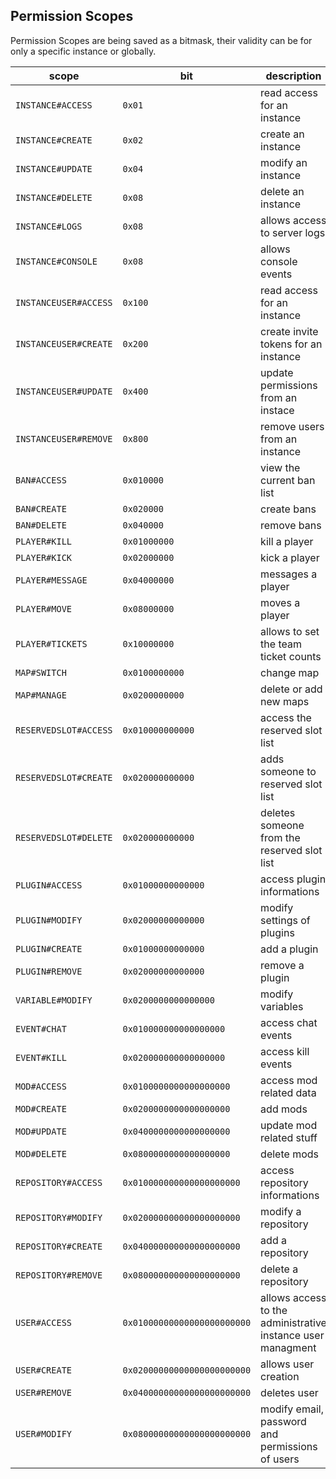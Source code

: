 
## Permission Scopes

Permission Scopes are being saved as a bitmask, their validity can be for only a specific instance or globally.

|       scope           |  bit                   | description
|---------------------- | ---------------------- | --------------------
| `INSTANCE#ACCESS`     | `0x01`                 | read access for an instance
| `INSTANCE#CREATE`     | `0x02`                 | create an instance
| `INSTANCE#UPDATE`     | `0x04`                 | modify an instance
| `INSTANCE#DELETE`     | `0x08`                 | delete an instance
| `INSTANCE#LOGS`       | `0x08`                 | allows access to server logs
| `INSTANCE#CONSOLE`    | `0x08`                 | allows console events
| `INSTANCEUSER#ACCESS` | `0x100`                | read access for an instance
| `INSTANCEUSER#CREATE` | `0x200`                | create invite tokens for an instance
| `INSTANCEUSER#UPDATE` | `0x400`                | update permissions from an instace
| `INSTANCEUSER#REMOVE` | `0x800`                | remove users from an instance
| `BAN#ACCESS`          | `0x010000`             | view the current ban list
| `BAN#CREATE`          | `0x020000`             | create bans
| `BAN#DELETE`          | `0x040000`             | remove bans
| `PLAYER#KILL`         | `0x01000000`           | kill a player
| `PLAYER#KICK`         | `0x02000000`           | kick a player
| `PLAYER#MESSAGE`      | `0x04000000`           | messages a player
| `PLAYER#MOVE`         | `0x08000000`           | moves a player
| `PLAYER#TICKETS`      | `0x10000000`           | allows to set the team ticket counts
| `MAP#SWITCH`          | `0x0100000000`         | change map
| `MAP#MANAGE`          | `0x0200000000`         | delete or add new maps
| `RESERVEDSLOT#ACCESS` | `0x010000000000`       | access the reserved slot list
| `RESERVEDSLOT#CREATE` | `0x020000000000`       | adds someone to reserved slot list
| `RESERVEDSLOT#DELETE` | `0x020000000000`       | deletes someone from the reserved slot list
| `PLUGIN#ACCESS`       | `0x01000000000000`     | access plugin informations
| `PLUGIN#MODIFY`       | `0x02000000000000`     | modify settings of plugins
| `PLUGIN#CREATE`       | `0x01000000000000`     | add a plugin
| `PLUGIN#REMOVE`       | `0x02000000000000`     | remove a plugin
| `VARIABLE#MODIFY`     | `0x0200000000000000`   | modify variables
| `EVENT#CHAT`          | `0x010000000000000000` | access chat events
| `EVENT#KILL`          | `0x020000000000000000` | access kill events
| `MOD#ACCESS`          | `0x0100000000000000000` | access mod related data
| `MOD#CREATE`          | `0x0200000000000000000` | add mods
| `MOD#UPDATE`          | `0x0400000000000000000` | update mod related stuff
| `MOD#DELETE`          | `0x0800000000000000000` | delete mods
| `REPOSITORY#ACCESS`   | `0x010000000000000000000` | access repository informations
| `REPOSITORY#MODIFY`   | `0x020000000000000000000` | modify a repository
| `REPOSITORY#CREATE`   | `0x040000000000000000000` | add a repository
| `REPOSITORY#REMOVE`   | `0x080000000000000000000` | delete a repository
| `USER#ACCESS`         | `0x01000000000000000000000` | allows access to the administrative instance user managment
| `USER#CREATE`         | `0x02000000000000000000000` | allows user creation
| `USER#REMOVE`         | `0x04000000000000000000000` | deletes user
| `USER#MODIFY`         | `0x08000000000000000000000` | modify email, password and permissions of users